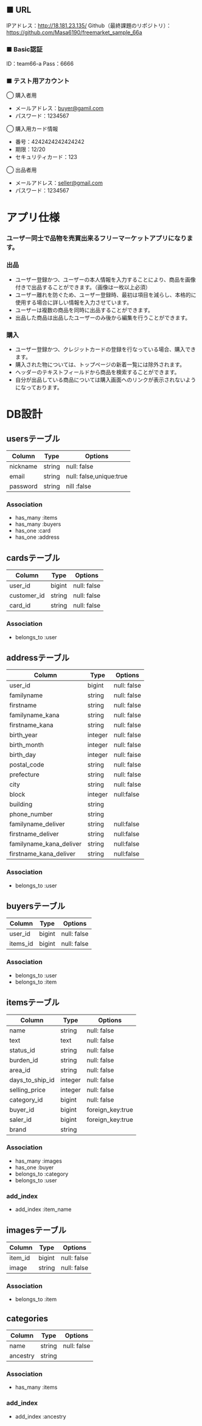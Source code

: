 ## ■ URL
IPアドレス：http://18.181.23.135/
Github（最終課題のリポジトリ）：https://github.com/Masa6190/freemarket_sample_66a

### ■ Basic認証
ID：team66-a
Pass：6666

### ■ テスト用アカウント
◯ 購入者用
- メールアドレス：buyer@gamil.com
- パスワード：1234567

◯ 購入用カード情報
- 番号：4242424242424242
- 期限：12/20
- セキュリティカード：123

◯ 出品者用
- メールアドレス：seller@gmail.com
- パスワード：1234567


# アプリ仕様
### ユーザー同士で品物を売買出来るフリーマーケットアプリになります。

### 出品
- ユーザー登録かつ、ユーザーの本人情報を入力することにより、商品を画像付きで出品することができます。（画像は一枚以上必須）
- ユーザー離れを防ぐため、ユーザー登録時、最初は項目を減らし、本格的に使用する場合に詳しい情報を入力させています。
- ユーザーは複数の商品を同時に出品することができます。
- 出品した商品は出品したユーザーのみ後から編集を行うことができます。

### 購入
- ユーザー登録かつ、クレジットカードの登録を行なっている場合、購入できます。
- 購入された物については、トップページの新着一覧には除外されます。
- ヘッダーのテキストフィールドから商品を検索することができます。
- 自分が出品している商品については購入画面へのリンクが表示されないようになっております。

# DB設計
## usersテーブル
|Column|Type|Options|
|------|----|-------|
|nickname|string|null: false|
|email|string|null: false,unique:true|
|password|string|nill :false|

### Association
- has_many :items
- has_many :buyers
- has_one :card
- has_one :address


## cardsテーブル
|Column|Type|Options|
|------|----|-------|
|user_id|bigint|null: false|
|customer_id|string|null: false|
|card_id|string|null: false|
### Association
- belongs_to :user

## addressテーブル
|Column|Type|Options|
|------|----|-------|
|user_id|bigint|null: false|
|familyname|string|null: false|
|firstname|string|null: false|
|familyname_kana|string|null: false|
|firstname_kana|string|null: false|
|birth_year|integer|null: false|
|birth_month|integer|null: false|
|birth_day|integer|null: faise|
|postal_code|string|null: false|
|prefecture|string|null: false|
|city|string|null: false|
|block|integer|null:false|
|building|string|
|phone_number|string|
|familyname_deliver|string|null:false|
|firstname_deliver|string|null:false|
|familyname_kana_deliver|string|null:false|
|firstname_kana_deliver|string|null:false|
### Association
- belongs_to :user

## buyersテーブル
|Column|Type|Options|
|------|----|-------|
|user_id|bigint|null: false|
|items_id|bigint|null: false|
### Association
- belongs_to :user
- belongs_to :item


## itemsテーブル
|Column|Type|Options|
|------|----|-------|
|name|string|null: false|
|text|text|null: false|
|status_id|string|null: false|
|burden_id|string|null: false|
|area_id|string|null: false|
|days_to_ship_id|integer|null: false|
|selling_price|integer|null: false|
|category_id|bigint|null: false|
|buyer_id|bigint|foreign_key:true|
|saler_id|bigint|foreign_key:true|
|brand|string||
### Association
- has_many :images
- has_one :buyer
- belongs_to :category
- belongs_to :user
### add_index
- add_index :item_name


## imagesテーブル
|Column|Type|Options|
|------|----|-------|
|item_id|bigint|null: false|
|image|string|null: false|
### Association
- belongs_to :item

## categories
|Column|Type|Options|
|------|----|-------|
|name|string|null: false|
|ancestry|string|
### Association
- has_many :items
### add_index
- add_index :ancestry
